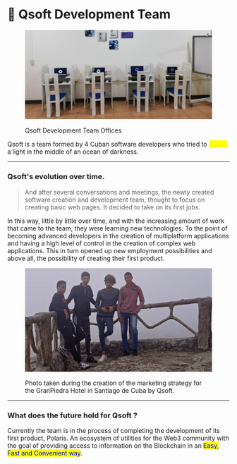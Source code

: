 # 🚂 Qsoft Development Team

<figure><img src="../../.gitbook/assets/WhatsApp-Image-2023-11-24-at-17.20.12-1-e1700896264378 (1).jpeg" alt=""><figcaption><p>Qsoft Development Team Offices</p></figcaption></figure>

Qsoft is a team formed by 4 Cuban software developers who tried to <mark style="color:yellow;">create</mark> a light in the middle of an ocean of darkness.

***

### Qsoft's evolution over time.

> And after several conversations and meetings, the newly created software creation and development team, thought to focus on creating basic web pages. It decided to take on its first jobs.

In this way, little by little over time, and with the increasing amount of work that came to the team, they were learning new technologies. To the point of becoming advanced developers in the creation of multiplatform applications and having a high level of control in the creation of complex web applications. This in turn opened up new employment possibilities and above all, the possibility of creating their first product.

<figure><img src="../../.gitbook/assets/image (1) (1).png" alt=""><figcaption><p>Photo taken during the creation of the marketing strategy for the GranPiedra Hotel in Santiago de Cuba by Qsoft.</p></figcaption></figure>

***

### What does the future hold for Qsoft ?

Currently the team is in the process of completing the development of its first product, Polaris. An ecosystem of utilities for the Web3 community with the goal of providing access to information on the Blockchain in an <mark style="color:blue;">Easy, Fast and Convenient way</mark>.
